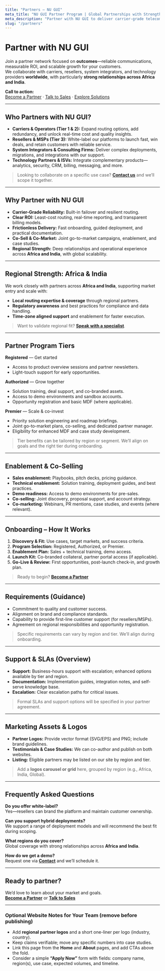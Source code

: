 ```yaml
---
title: "Partners — NU GUI"
meta_title: "NU GUI Partner Program | Global Partnerships with Strength in Africa & India"
meta_description: "Partner with NU GUI to deliver carrier-grade telecom and engagement platforms. We collaborate with carriers, resellers, SIs, and technology partners worldwide, with strong relationships across Africa and India."
slug: "/partners"
---
```


# Partner with NU GUI

Join a partner network focused on **outcomes**—reliable communications, measurable ROI, and scalable growth for your customers.  
We collaborate with carriers, resellers, system integrators, and technology providers **worldwide**, with particularly **strong relationships across Africa and India**.

**Call to action:**  
[Become a Partner](/contact) · [Talk to Sales](/contact) · [Explore Solutions](/solutions)

---

## Who Partners with NU GUI?

- **Carriers & Operators (Tier 1 & 2):** Expand routing options, add redundancy, and unlock real-time cost and quality insights.  
- **Resellers & MSPs (Tier 3):** White-label our platforms to launch fast, win deals, and retain customers with reliable service.  
- **System Integrators & Consulting Firms:** Deliver complex deployments, migrations, and integrations with our support.  
- **Technology Partners & ISVs:** Integrate complementary products—analytics, security, CRM, billing, messaging, and more.

> Looking to collaborate on a specific use case? **[Contact us](/contact)** and we’ll scope it together.

---

## Why Partner with NU GUI

- **Carrier-Grade Reliability:** Built-in failover and resilient routing.  
- **Clear ROI:** Least-cost routing, real-time reporting, and transparent billing models.  
- **Frictionless Delivery:** Fast onboarding, guided deployment, and practical documentation.  
- **Co-Sell & Co-Market:** Joint go-to-market campaigns, enablement, and case studies.  
- **Regional Strength:** Deep relationships and operational experience across **Africa and India**, with global scalability.

---

## Regional Strength: Africa & India

We work closely with partners across **Africa and India**, supporting market entry and scale with:  
- **Local routing expertise & coverage** through regional partners.  
- **Regulatory awareness** and best practices for compliance and data handling.  
- **Time-zone aligned support** and enablement for faster execution.

> Want to validate regional fit? **[Speak with a specialist](/contact)**.

---

## Partner Program Tiers

**Registered** — Get started  
- Access to product overview sessions and partner newsletters.  
- Light-touch support for early opportunities.

**Authorized** — Grow together  
- Solution training, deal support, and co-branded assets.  
- Access to demo environments and sandbox accounts.  
- Opportunity registration and basic MDF (where applicable).

**Premier** — Scale & co-invest  
- Priority solution engineering and roadmap briefings.  
- Joint go-to-market plans, co-selling, and dedicated partner manager.  
- Eligibility for enhanced MDF and case study development.

> Tier benefits can be tailored by region or segment. We’ll align on goals and the right tier during onboarding.

---

## Enablement & Co‑Selling

- **Sales enablement:** Playbooks, pitch decks, pricing guidance.  
- **Technical enablement:** Solution training, deployment guides, and best practices.  
- **Demo readiness:** Access to demo environments for pre-sales.  
- **Co-selling:** Joint discovery, proposal support, and account strategy.  
- **Co-marketing:** Webinars, PR mentions, case studies, and events (where relevant).

---

## Onboarding – How It Works

1. **Discovery & Fit:** Use cases, target markets, and success criteria.  
2. **Program Selection:** Registered, Authorized, or Premier.  
3. **Enablement Plan:** Sales + technical training, demo access.  
4. **Launch Kit:** Co-branded collateral, partner portal access (if applicable).  
5. **Go-Live & Review:** First opportunities, post-launch check-in, and growth plan.

> Ready to begin? **[Become a Partner](/contact)**

---

## Requirements (Guidance)

- Commitment to quality and customer success.  
- Alignment on brand and compliance standards.  
- Capability to provide first-line customer support (for resellers/MSPs).  
- Agreement on regional responsibilities and opportunity registration.

> Specific requirements can vary by region and tier. We’ll align during onboarding.

---

## Support & SLAs (Overview)

- **Support:** Business-hours support with escalation; enhanced options available by tier and region.  
- **Documentation:** Implementation guides, integration notes, and self-serve knowledge base.  
- **Escalation:** Clear escalation paths for critical issues.

> Formal SLAs and support options will be specified in your partner agreement.

---

## Marketing Assets & Logos

- **Partner Logos:** Provide vector format (SVG/EPS) and PNG; include brand guidelines.  
- **Testimonials & Case Studies:** We can co-author and publish on both websites.  
- **Listing:** Eligible partners may be listed on our site by region and tier.

> Add a **logos carousel or grid** here, grouped by region (e.g., Africa, India, Global).

---

## Frequently Asked Questions

**Do you offer white-label?**  
Yes—resellers can brand the platform and maintain customer ownership.

**Can you support hybrid deployments?**  
We support a range of deployment models and will recommend the best fit during scoping.

**What regions do you cover?**  
Global coverage with strong relationships across **Africa and India**.

**How do we get a demo?**  
Request one via **[Contact](/contact)** and we’ll schedule it.

---

## Ready to partner?

We’d love to learn about your market and goals.  
**[Become a Partner](/contact)** or **[Talk to Sales](/contact)**

---

### Optional Website Notes for Your Team (remove before publishing)

- Add **regional partner logos** and a short one-liner per logo (industry, country).  
- Keep claims verifiable; move any specific numbers into case studies.  
- Link this page from the **Home** and **About** pages, and add CTAs above the fold.  
- Consider a simple **“Apply Now”** form with fields: company name, region(s), use case, expected volumes, and timeline.

